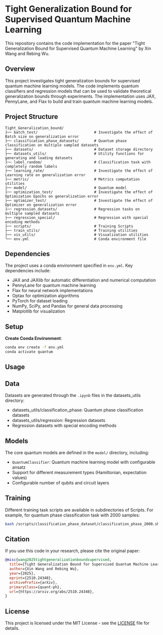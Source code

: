# Tight Generalization Bound for Supervised Quantum Machine Learning

This repository contains the code implementation for the paper "Tight Generalization Bound for Supervised Quantum Machine Learning" by Xin Wang and Rebing Wu.


## Overview

This project investigates tight generalization bounds for supervised quantum machine learning models. The code implements quantum classifiers and regression models that can be used to validate theoretical generalization bounds through experiments. The implementation uses JAX, PennyLane, and Flax to build and train quantum machine learning models.

## Project Structure

```
Tight_Generalization_bound/
├── batch_test/                          # Investigate the effect of Batch size on generalization error
├── classification_phase_datasets/       # Quantum phase classification on multiple sampled datasets
├── datasets/                            # Dataset storage directory
├── datasets_utils/                      # Utility functions for generating and loading datasets
├── label_random/                        # Classification task with completely random labels
├── learning_rate/                       # Investigate the effect of Learning rate on generalization error
├── metric/                              # Metrics computation utilities
├── model/                               # Quantum model
├── optimization_test/                   # Investigate the effect of Optimization Epochs on generalization error
├── optimizer_test/                      # Investigate the effect of Optimizer on generalization error
├── regression_datasets/                 # Regression tasks on multiple sampled datasets
├── regression_special/                  # Regression with special encoding methods
├── scripts/                             # Training Scripts
├── train_utils/                         # Training utilities
├── vis_utils/                           # Visualization utilities
└── env.yml                              # Conda environment file
```

## Dependencies

The project uses a conda environment specified in `env.yml`. Key dependencies include:

- JAX and JAXlib for automatic differentiation and numerical computation
- PennyLane for quantum machine learning
- Flax for neural network implementations
- Optax for optimization algorithms
- PyTorch for dataset loading
- NumPy, SciPy, and Pandas for general data processing
- Matplotlib for visualization

## Setup

**Create Conda Environment**: 
   ```bash
   conda env create -f env.yml
   conda activate quantum
   ```



## Usage


## Data

Datasets are generated through the `.ipynb` files in the datasets_utils directory:

- datasets_utils/classification_phase: Quantum phase classification datasets
- datasets_utils/regression: Regression datasets  
- Regression datasets with special encoding methods



## Models

The core quantum models are defined in the `model/` directory, including:
- `QuantumClassifier`: Quantum machine learning model with configurable ansatz
- Support for different measurement types (Hamiltonian, expectation values)
- Configurable number of qubits and circuit layers

## Training 

Different training task scripts are available in subdirectories of Scripts. For example, for quantum phase classification task with 2000 samples:

```sh
bash /scripts/classification_phase_dataset/classification_phase_2000.sh
```

## Citation

If you use this code in your research, please cite the original paper:

```bibtex
@misc{wang2025tightgeneralizationboundsupervised,
  title={Tight Generalization Bound for Supervised Quantum Machine Learning}, 
  author={Xin Wang and Rebing Wu},
  year={2025},
  eprint={2510.24348},
  archivePrefix={arXiv},
  primaryClass={quant-ph},
  url={https://arxiv.org/abs/2510.24348}, 
}
```

## License

This project is licensed under the MIT License - see the [LICENSE](LICENSE) file for details.
